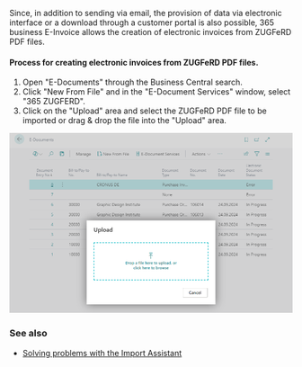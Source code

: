 Since, in addition to sending via email, the provision of data via electronic interface or a download through a customer portal is also possible, 365 business E-Invoice allows the creation of electronic invoices from ZUGFeRD PDF files.

#### Process for creating electronic invoices from ZUGFeRD PDF files.

1. Open "E-Documents" through the Business Central search.
2. Click "New From File" and in the "E-Document Services" window, select "365 ZUGFERD".
3. Click on the "Upload" area and select the ZUGFeRD PDF file to be imported or drag & drop the file into the "Upload" area.

![365 business E-Invoice](/assets/images/365-business-e-invoice/upload_en.png)

### See also
- [Solving problems with the Import Assistant](../import-assistent/) 
